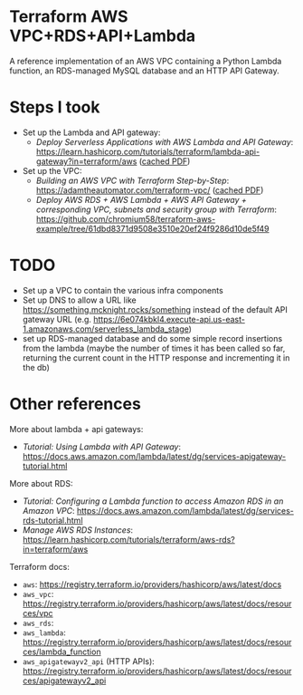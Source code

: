 # Terraform AWS VPC+RDS+API+Lambda

A reference implementation of an AWS VPC containing a Python Lambda function, an RDS-managed MySQL database and an HTTP API Gateway.

# Steps I took

- Set up the Lambda and API gateway:
    - _Deploy Serverless Applications with AWS Lambda and API Gateway_: https://learn.hashicorp.com/tutorials/terraform/lambda-api-gateway?in=terraform/aws ([cached PDF](https://github.com/armcknight/learn-terraform-lambda-api-gateway/blob/main/docs/Deploy%20Serverless%20Applications%20with%20AWS%20Lambda%20and%20API%20Gateway%20%7C%20Terraform%20-%20HashiCorp%20Learn.pdf))
- Set up the VPC:
    - _Building an AWS VPC with Terraform Step-by-Step_: https://adamtheautomator.com/terraform-vpc/ ([cached PDF](https://github.com/armcknight/learn-terraform-lambda-api-gateway/blob/main/docs/Building%20an%20AWS%20VPC%20with%20Terraform%20Step-by-Step.pdf))
    - _Deploy AWS RDS + AWS Lambda + AWS API Gateway + corresponding VPC, subnets and security group with Terraform_: https://github.com/chromium58/terraform-aws-example/tree/61dbd8371d9508e3510e20ef24f9286d10de5f49

# TODO

- Set up a VPC to contain the various infra components
- Set up DNS to allow a URL like https://something.mcknight.rocks/something instead of the default API gateway URL (e.g. https://6e074kbkl4.execute-api.us-east-1.amazonaws.com/serverless_lambda_stage)
- set up RDS-managed database and do some simple record insertions from the lambda (maybe the number of times it has been called so far, returning the current count in the HTTP response and incrementing it in the db)

# Other references

More about lambda + api gateways:
- _Tutorial: Using Lambda with API Gateway_: https://docs.aws.amazon.com/lambda/latest/dg/services-apigateway-tutorial.html

More about RDS:
- _Tutorial: Configuring a Lambda function to access Amazon RDS in an Amazon VPC_: https://docs.aws.amazon.com/lambda/latest/dg/services-rds-tutorial.html
- _Manage AWS RDS Instances_: https://learn.hashicorp.com/tutorials/terraform/aws-rds?in=terraform/aws

Terraform docs:
- `aws`: https://registry.terraform.io/providers/hashicorp/aws/latest/docs
- `aws_vpc`: https://registry.terraform.io/providers/hashicorp/aws/latest/docs/resources/vpc
- `aws_rds`:
- `aws_lambda`: https://registry.terraform.io/providers/hashicorp/aws/latest/docs/resources/lambda_function
- `aws_apigatewayv2_api` (HTTP APIs): https://registry.terraform.io/providers/hashicorp/aws/latest/docs/resources/apigatewayv2_api
